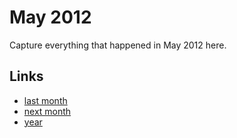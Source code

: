 # May 2012

Capture everything that happened in May 2012 here.

## Links
- [last month](calendar/months/2012-04.md)
- [next month](calendar/months/2012-06.md)
- [year](calendar/years/2012.md)